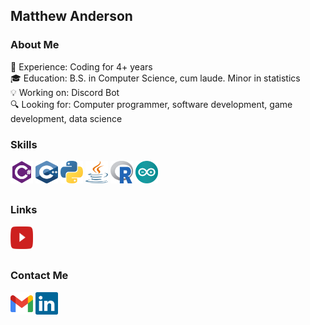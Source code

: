 ## Matthew Anderson

### About Me
📖 Experience: Coding for 4+ years\
🎓 Education: B.S. in Computer Science, cum laude. Minor in statistics\
💡 Working on: Discord Bot\
🔍 Looking for: Computer programmer, software development, game development, data science


### Skills

<a href="https://dotnet.microsoft.com/en-us/languages/csharp" target="_blank" rel="noreferrer">
<img src="https://github.com/TechnoBro03/TechnoBro03/blob/main/icons/csharp.svg" width="36" height="36" alt="C#" /></a>

<a href="https://cplusplus.com/" target="_blank" rel="noreferrer">
<img src="https://github.com/TechnoBro03/TechnoBro03/blob/main/icons/cpp.svg" width="36" height="36" alt="C++" /></a>

<a href="https://www.python.org/" target="_blank" rel="noreferrer">
<img src="https://github.com/TechnoBro03/TechnoBro03/blob/main/icons/python.svg" width="36" height="36" alt="Python" /></a>

<a href="https://docs.oracle.com/en/java/" target="_blank" rel="noreferrer">
<img src="https://github.com/TechnoBro03/TechnoBro03/blob/main/icons/java.svg" width="36" height="36" alt="Java" /></a>

<a href="https://www.r-project.org/" target="_blank" rel="noreferrer">
<img src="https://github.com/TechnoBro03/TechnoBro03/blob/main/icons/r.svg" width="36" height="36" alt="R" /></a>

<a href="https://www.arduino.cc/" target="_blank" rel="noreferrer">
<img src="https://github.com/TechnoBro03/TechnoBro03/blob/main/icons/arduino-round.svg" width="36" height="36" alt="Arduino" /></a>

##
### Links
<a href="https://youtube.com/@technobro03" target="_blank" rel="noreferrer">
<img src="https://github.com/TechnoBro03/TechnoBro03/blob/main/icons/youtube.svg" width="36" height="36" alt="Youtube" /></a>

##
### Contact Me
<a href="mailto:MatthewAnderson.wi@gmail.com" target="_blank" rel="noreferrer">
<img src="https://github.com/TechnoBro03/TechnoBro03/blob/main/icons/gmail.svg" width="36" height="36" alt="Email" /></a>
<a href="https://www.linkedin.com/in/mister-matthew-anderson" target="_blank" rel="noreferrer">
<img src="https://github.com/TechnoBro03/TechnoBro03/blob/main/icons/linkedin.svg" width="36" height="36" alt="LinkedIn" /></a>
